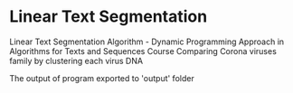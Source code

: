 # Linear Text Segmentation
Linear Text Segmentation Algorithm - Dynamic Programming Approach in Algorithms for Texts and Sequences Course
Comparing Corona viruses family by clustering each virus DNA

The output of program exported to 'output' folder
